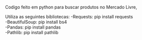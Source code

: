 
Codigo feito em python para buscar produtos no Mercado Livre,

Utiliza as seguintes bibliotecas:
-Requests: pip install requests  
-BeautifulSoup: pip install bs4  
-Pandas: pip install pandas  
-Pathlib: pip install pathlib  


